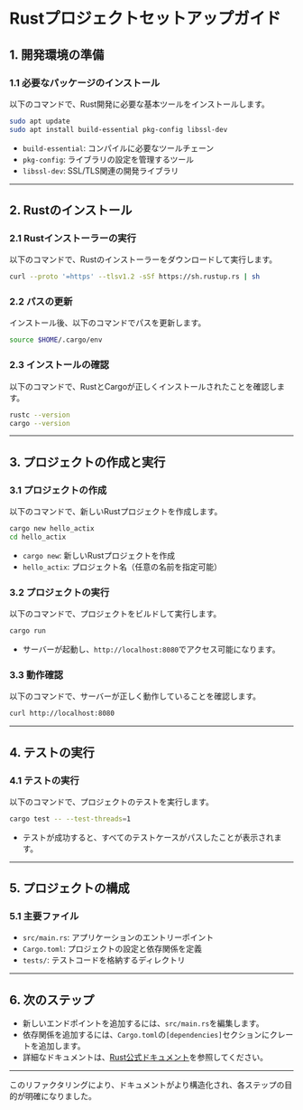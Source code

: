 
# Rustプロジェクトセットアップガイド

## 1. 開発環境の準備

### 1.1 必要なパッケージのインストール
以下のコマンドで、Rust開発に必要な基本ツールをインストールします。

```bash
sudo apt update
sudo apt install build-essential pkg-config libssl-dev
```

- `build-essential`: コンパイルに必要なツールチェーン
- `pkg-config`: ライブラリの設定を管理するツール
- `libssl-dev`: SSL/TLS関連の開発ライブラリ

---

## 2. Rustのインストール

### 2.1 Rustインストーラーの実行
以下のコマンドで、Rustのインストーラーをダウンロードして実行します。

```bash
curl --proto '=https' --tlsv1.2 -sSf https://sh.rustup.rs | sh
```

### 2.2 パスの更新
インストール後、以下のコマンドでパスを更新します。

```bash
source $HOME/.cargo/env
```

### 2.3 インストールの確認
以下のコマンドで、RustとCargoが正しくインストールされたことを確認します。

```bash
rustc --version
cargo --version
```

---

## 3. プロジェクトの作成と実行

### 3.1 プロジェクトの作成
以下のコマンドで、新しいRustプロジェクトを作成します。

```bash
cargo new hello_actix
cd hello_actix
```

- `cargo new`: 新しいRustプロジェクトを作成
- `hello_actix`: プロジェクト名（任意の名前を指定可能）

### 3.2 プロジェクトの実行
以下のコマンドで、プロジェクトをビルドして実行します。

```bash
cargo run
```

- サーバーが起動し、`http://localhost:8080`でアクセス可能になります。

### 3.3 動作確認
以下のコマンドで、サーバーが正しく動作していることを確認します。

```bash
curl http://localhost:8080
```

---

## 4. テストの実行

### 4.1 テストの実行
以下のコマンドで、プロジェクトのテストを実行します。

```bash
cargo test -- --test-threads=1
```

- テストが成功すると、すべてのテストケースがパスしたことが表示されます。

---

## 5. プロジェクトの構成

### 5.1 主要ファイル
- `src/main.rs`: アプリケーションのエントリーポイント
- `Cargo.toml`: プロジェクトの設定と依存関係を定義
- `tests/`: テストコードを格納するディレクトリ

---

## 6. 次のステップ
- 新しいエンドポイントを追加するには、`src/main.rs`を編集します。
- 依存関係を追加するには、`Cargo.toml`の`[dependencies]`セクションにクレートを追加します。
- 詳細なドキュメントは、[Rust公式ドキュメント](https://doc.rust-lang.org/)を参照してください。

---

このリファクタリングにより、ドキュメントがより構造化され、各ステップの目的が明確になりました。
